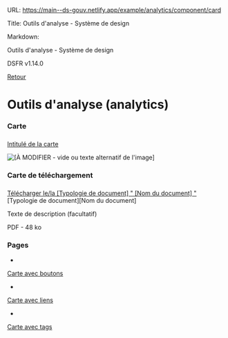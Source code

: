 URL:
https://main--ds-gouv.netlify.app/example/analytics/component/card

Title:
Outils d'analyse - Système de design

Markdown:

Outils d'analyse - Système de design


DSFR v1.14.0


[Retour](../)


# Outils d'analyse (analytics)


### Carte


###
[Intitulé de la carte](../)


![[À MODIFIER - vide ou texte alternatif de l'image]](../../../../example/img/placeholder.16x9.png)


### Carte de téléchargement


###
[Télécharger le/la [Typologie de document] " [Nom du document] "](/example/img/placeholder.3x4.pdf) [Typologie de document][Nom du document]


Texte de description (facultatif)


PDF - 48 ko


### Pages


-
[Carte avec boutons](card-button)


-
[Carte avec liens](card-link)


-
[Carte avec tags](card-tag)
